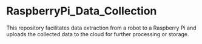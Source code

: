 # RaspberryPi_Data_Collection
This repository facilitates data extraction from a robot to a Raspberry Pi and uploads the collected data to the cloud for further processing or storage.

